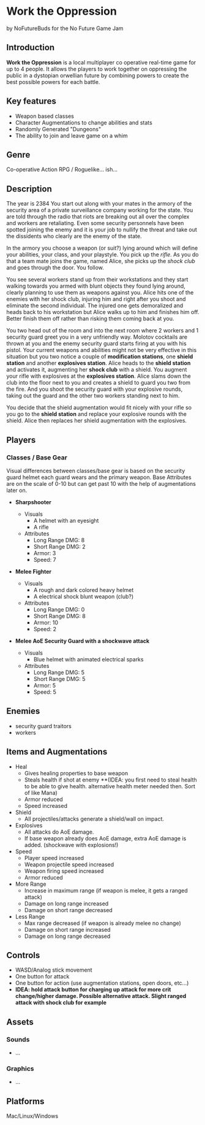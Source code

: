# Work the Oppression
by NoFutureBuds for the No Future Game Jam

## Introduction
**Work the Oppression** is a local multiplayer co operative real-time game for up to 4 people. It allows the players to work together on oppressing the public in a dystopian orwellian future by combining powers to create the best possible powers for each battle.

## Key features
- Weapon based classes
- Character Augmentations to change abilities and stats
- Randomly Generated "Dungeons"
- The ability to join and leave game on a whim

## Genre
Co-operative Action RPG / Roguelike... ish...

## Description
The year is 2384 You start out along with your mates in the armory of the security area of a private surveillance company working for the state. You are told through the radio that riots are breaking out all over the complex and workers are retaliating. Even some security personnels have been spotted joining the enemy and it is your job to nullify the threat and take out the dissidents who clearly are the enemy of the state.

In the armory you choose a weapon (or suit?) lying around which will define your abilities, your class, and your playstyle. You pick up the *rifle*. As you do that a team mate joins the game, named Alice, she picks up the *shock club* and goes through the door. You follow.

You see several workers stand up from their workstations and they start walking towards you armed with blunt objects they found lying around, clearly planning to use them as weapons against you. Alice hits one of the enemies with her shock club, injuring him and right after you shoot and eliminate the second individual. The injured one gets demoralized and heads back to his workstation but Alice walks up to him and finishes him off. Better finish them off rather than risking them coming back at you.

You two head out of the room and into the next room where 2 workers and 1 security guard greet you in a very unfriendly way. Molotov cocktails are thrown at you and the enemy security guard starts firing at you with his pistol. Your current weapons and abilities might not be very effective in this situation but you two notice a couple of **modification stations**, one **shield station** and another **explosives station**. Alice heads to the **shield station** and activates it, augmenting her **shock club** with a shield. You augment your rifle with explosives at the **explosives station**. Alice slams down the club into the floor next to you and creates a shield to guard you two from the fire. And you shoot the security guard with your explosive rounds, taking out the guard and the other two workers standing next to him.

You decide that the shield augmentation would fit nicely with your rifle so you go to the **shield station** and replace your explosive rounds with the shield. Alice then replaces her shield augmentation with the explosives.

## Players

### Classes / Base Gear
Visual differences between classes/base gear is based on the security guard helmet each guard wears and the primary weapon. Base Attributes are on the scale of 0-10 but can get past 10 with the help of augmentations later on.

- **Sharpshooter**
	- Visuals
		- A helmet with an eyesight
		- A rifle
	- Attributes
		- Long Range DMG: 8
		- Short Range DMG: 2
		- Armor: 3
		- Speed: 7

- **Melee Fighter**
	- Visuals
		- A rough and dark colored heavy helmet
		- A electrical shock blunt weapon (club?)
	- Attributes
		- Long Range DMG: 0
		- Short Range DMG: 8
		- Armor: 10 
		- Speed: 2

- **Melee AoE Security Guard with a shockwave attack**
	- Visuals
		- Blue helmet with animated electrical sparks
	- Attributes
		- Long Range DMG: 5
		- Short Range DMG: 5
		- Armor: 5
		- Speed: 5

## Enemies
- security guard traitors
- workers

## Items and Augmentations
- Heal
	- Gives healing properties to base weapon
	- Steals health if shot at enemy **(IDEA: you first need to steal health to be able to give health. alternative health meter needed then. Sort of like Mana)
	- Armor reduced
	- Speed increased
- Shield
	- All projectiles/attacks generate a shield/wall on impact.
- Explosives
	- All attacks do AoE damage.
	- If base weapon already does AoE damage, extra AoE damage is added. (shockwave with explosions!)
- Speed
	- Player speed increased
	- Weapon projectile speed increased
	- Weapon firing speed increased
	- Armor reduced
- More Range
	- Increase in maximum range (if weapon is melee, it gets a ranged attack)
	- Damage on long range increased
	- Damage on short range decreased
- Less Range
	- Max range decreased (if weapon is already melee no change)
	- Damage on short range increased
	- Damage on long range decreased

## Controls
- WASD/Analog stick movement
- One button for attack
- One button for action (use augmentation stations, open doors, etc...)
- **IDEA: hold attack button for charging up attack for more crit change/higher damage. Possible alternative attack. Slight ranged attack with shock club for example**

## Assets

### Sounds
- ...

### Graphics
- ...

## Platforms
Mac/Linux/Windows
